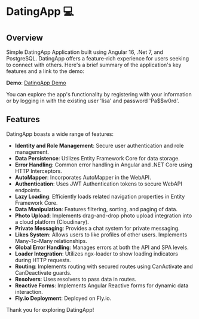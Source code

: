 # DatingApp 💻
## Overview
Simple DatingApp Application built using Angular 16, .Net 7, and PostgreSQL. DatingApp offers a feature-rich experience for users seeking to connect with others. Here's a brief summary of the application's key features and a link to the demo:

**Demo**: [DatingApp Demo](https://da-demo.fly.dev/)

You can explore the app's functionality by registering with your information or by logging in with the existing user 'lisa' and password 'Pa$$w0rd'.

## Features
DatingApp boasts a wide range of features:

- **Identity and Role Management**: Secure user authentication and role management.
- **Data Persistence**: Utilizes Entity Framework Core for data storage.
- **Error Handling**: Common error handling in Angular and .NET Core using HTTP Interceptors.
- **AutoMapper**: Incorporates AutoMapper in the WebAPI.
- **Authentication**: Uses JWT Authentication tokens to secure WebAPI endpoints.
- **Lazy Loading**: Efficiently loads related navigation properties in Entity Framework Core.
- **Data Manipulation**: Features filtering, sorting, and paging of data.
- **Photo Upload**: Implements drag-and-drop photo upload integration into a cloud platform (Cloudinary).
- **Private Messaging**: Provides a chat system for private messaging.
- **Likes System**: Allows users to like profiles of other users. Implements Many-To-Many relationships.
- **Global Error Handling**: Manages errors at both the API and SPA levels.
- **Loader Integration**: Utilizes ngx-loader to show loading indicators during HTTP requests.
- **Routing**: Implements routing with secured routes using CanActivate and CanDeactivate guards.
- **Resolvers**: Uses resolvers to pass data in routes.
- **Reactive Forms**: Implements Angular Reactive forms for dynamic data interaction.
- **Fly.io Deployment**: Deployed on Fly.io.

Thank you for exploring DatingApp!
